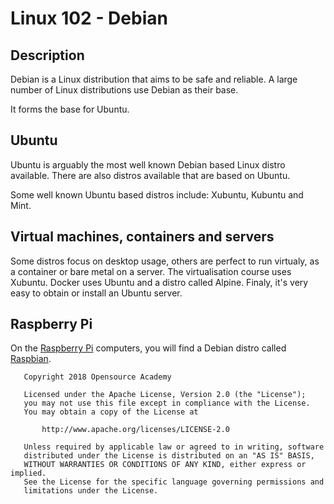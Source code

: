 # Linux 102 - Debian

## Description
Debian is a Linux distribution that aims to be safe and reliable. A large number of Linux distributions use Debian as their base.

It forms the base for Ubuntu.

## Ubuntu
Ubuntu is arguably the most well known Debian based Linux distro available. There are also distros available that are based on Ubuntu.

Some well known Ubuntu based distros include: Xubuntu, Kubuntu and Mint.

## Virtual machines, containers and servers
Some distros focus on desktop usage, others are perfect to run virtualy, as a container or bare metal on a server. The virtualisation course uses Xubuntu. Docker uses Ubuntu and a distro called Alpine. Finaly, it's very easy to obtain or install an Ubuntu server.

## Raspberry Pi
On the [Raspberry Pi](https://www.raspberrypi.org/) computers, you will find a Debian distro called [Raspbian](https://www.raspberrypi.org/downloads/raspbian/).

```
   Copyright 2018 Opensource Academy

   Licensed under the Apache License, Version 2.0 (the "License");
   you may not use this file except in compliance with the License.
   You may obtain a copy of the License at

       http://www.apache.org/licenses/LICENSE-2.0

   Unless required by applicable law or agreed to in writing, software
   distributed under the License is distributed on an "AS IS" BASIS,
   WITHOUT WARRANTIES OR CONDITIONS OF ANY KIND, either express or implied.
   See the License for the specific language governing permissions and
   limitations under the License.
```
